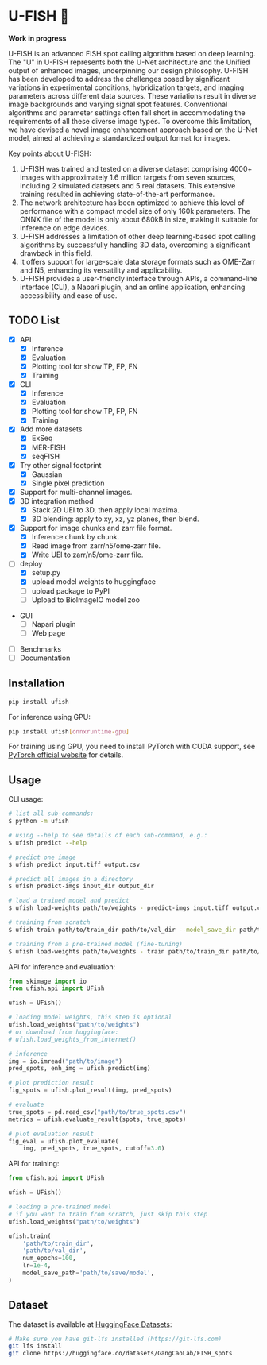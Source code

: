 # U-FISH 🎣

**Work in progress**

U-FISH is an advanced FISH spot calling algorithm based on deep learning. The "U" in U-FISH represents both the U-Net architecture and the Unified output of enhanced images, underpinning our design philosophy. U-FISH has been developed to address the challenges posed by significant variations in experimental conditions, hybridization targets, and imaging parameters across different data sources. These variations result in diverse image backgrounds and varying signal spot features. Conventional algorithms and parameter settings often fall short in accommodating the requirements of all these diverse image types. To overcome this limitation, we have devised a novel image enhancement approach based on the U-Net model, aimed at achieving a standardized output format for images.

Key points about U-FISH:

1. U-FISH was trained and tested on a diverse dataset comprising 4000+ images with approximately 1.6 million targets from seven sources, including 2 simulated datasets and 5 real datasets. This extensive training resulted in achieving state-of-the-art performance.
2. The network architecture has been optimized to achieve this level of performance with a compact model size of only 160k parameters. The ONNX file of the model is only about 680kB in size, making it suitable for inference on edge devices.
3. U-FISH addresses a limitation of other deep learning-based spot calling algorithms by successfully handling 3D data, overcoming a significant drawback in this field.
4. It offers support for large-scale data storage formats such as OME-Zarr and N5, enhancing its versatility and applicability.
5. U-FISH provides a user-friendly interface through APIs, a command-line interface (CLI), a Napari plugin, and an online application, enhancing accessibility and ease of use.


## TODO List

- [x] API
  + [x] Inference
  + [x] Evaluation
  + [x] Plotting tool for show TP, FP, FN
  + [x] Training
- [x] CLI
  + [x] Inference
  + [x] Evaluation
  + [x] Plotting tool for show TP, FP, FN
  + [x] Training
- [x] Add more datasets
  + [x] ExSeq
  + [x] MER-FISH
  + [x] seqFISH
- [x] Try other signal footprint
  + [x] Gaussian
  + [x] Single pixel prediction
- [x] Support for multi-channel images.
- [x] 3D integration method
  + [x] Stack 2D UEI to 3D, then apply local maxima.
  + [x] 3D blending: apply to xy, xz, yz planes, then blend.
- [x] Support for image chunks and zarr file format.
  + [x] Inference chunk by chunk.
  + [x] Read image from zarr/n5/ome-zarr file.
  + [x] Write UEI to zarr/n5/ome-zarr file.
- [ ] deploy
  + [x] setup.py
  + [x] upload model weights to huggingface
  + [ ] upload package to PyPI
  + [ ] Upload to BioImageIO model zoo
- GUI
  + [ ] Napari plugin
  + [ ] Web page
- [ ] Benchmarks
- [ ] Documentation

## Installation

```bash
pip install ufish
```

For inference using GPU:

```bash
pip install ufish[onnxruntime-gpu]
```

For training using GPU, you need to install PyTorch with CUDA support, see [PyTorch official website](https://pytorch.org/) for details.

## Usage

CLI usage:

```bash
# list all sub-commands:
$ python -m ufish

# using --help to see details of each sub-command, e.g.:
$ ufish predict --help

# predict one image
$ ufish predict input.tiff output.csv

# predict all images in a directory
$ ufish predict-imgs input_dir output_dir

# load a trained model and predict
$ ufish load-weights path/to/weights - predict-imgs input.tiff output.csv

# training from scratch
$ ufish train path/to/train_dir path/to/val_dir --model_save_dir path/to/save/model

# training from a pre-trained model (fine-tuning)
$ ufish load-weights path/to/weights - train path/to/train_dir path/to/val_dir --model_save_dir path/to/save/model
```

API for inference and evaluation:

```python
from skimage import io
from ufish.api import UFish

ufish = UFish()

# loading model weights, this step is optional
ufish.load_weights("path/to/weights")
# or download from huggingface:
# ufish.load_weights_from_internet()

# inference
img = io.imread("path/to/image")
pred_spots, enh_img = ufish.predict(img)

# plot prediction result
fig_spots = ufish.plot_result(img, pred_spots)

# evaluate
true_spots = pd.read_csv("path/to/true_spots.csv")
metrics = ufish.evaluate_result(spots, true_spots)

# plot evaluation result
fig_eval = ufish.plot_evaluate(
    img, pred_spots, true_spots, cutoff=3.0)
```

API for training:

```python
from ufish.api import UFish

ufish = UFish()

# loading a pre-trained model
# if you want to train from scratch, just skip this step
ufish.load_weights("path/to/weights")

ufish.train(
    'path/to/train_dir',
    'path/to/val_dir',
    num_epochs=100,
    lr=1e-4,
    model_save_path='path/to/save/model',
)
```

## Dataset

The dataset is available at [HuggingFace Datasets](https://huggingface.co/datasets/GangCaoLab/FISH_spots):

```bash
# Make sure you have git-lfs installed (https://git-lfs.com)
git lfs install
git clone https://huggingface.co/datasets/GangCaoLab/FISH_spots
```
